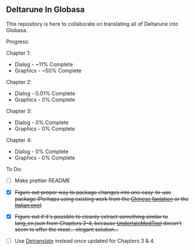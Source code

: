 ## Deltarune In Globasa

This repository is here to collaborate on translating all of Deltarune into Globasa.

Progress:

Chapter 1:
- Dialog - ~11% Complete
- Graphics - ~50% Complete
  
Chapter 2:
- Dialog - 0.01% Complete
- Graphics - 0% Complete

Chapter 3:
- Dialog - 0% Complete
- Graphics - 0% Complete

Chapter 4:
- Dialog - 0% Complete
- Graphics - 0% Complete

To Do:

- [ ] Make prettier README

- [X] ~~Figure out proper way to package changes into one easy-to-use package (Perhaps using existing work from the [Chinese fanlation](https://github.com/gm3dr/DeltaruneChinesePatcher) or the [Italian one](https://github.com/USPAssets/Installer))~~
- [X] ~~Figure out if it's possible to cleanly extract something similar to lang_en.json from Chapters 2-4, because [UndertaleModTool](https://github.com/UnderminersTeam/UndertaleModTool) doesn't seem to offer the most... elegant solution...~~
- [ ] Use [Detranslate](https://neprim.itch.io/deltranslate-project) instead once updated for Chapters 3 & 4
